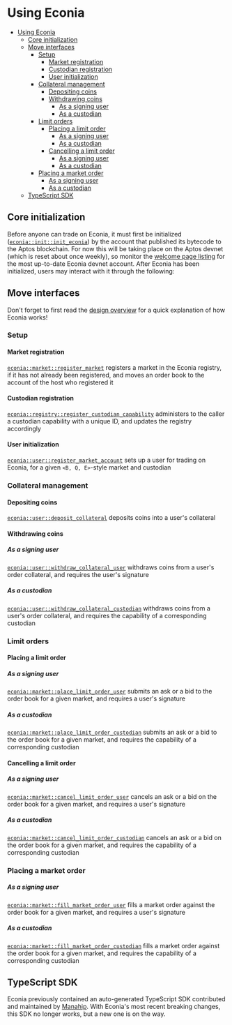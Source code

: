 # Using Econia

- [Using Econia](#using-econia)
  - [Core initialization](#core-initialization)
  - [Move interfaces](#move-interfaces)
    - [Setup](#setup)
      - [Market registration](#market-registration)
      - [Custodian registration](#custodian-registration)
      - [User initialization](#user-initialization)
    - [Collateral management](#collateral-management)
      - [Depositing coins](#depositing-coins)
      - [Withdrawing coins](#withdrawing-coins)
        - [As a signing user](#as-a-signing-user)
        - [As a custodian](#as-a-custodian)
    - [Limit orders](#limit-orders)
      - [Placing a limit order](#placing-a-limit-order)
        - [As a signing user](#as-a-signing-user-1)
        - [As a custodian](#as-a-custodian-1)
      - [Cancelling a limit order](#cancelling-a-limit-order)
        - [As a signing user](#as-a-signing-user-2)
        - [As a custodian](#as-a-custodian-2)
    - [Placing a market order](#placing-a-market-order)
        - [As a signing user](#as-a-signing-user-3)
        - [As a custodian](#as-a-custodian-3)
  - [TypeScript SDK](#typescript-sdk)

## Core initialization

Before anyone can trade on Econia, it must first be initialized ([`econia::init::init_econia`](../../src/move/econia/build/Econia/docs/init.md#0xc0deb00c_init_init_econia)) by the account that published its bytecode to the Aptos blockchain.
For now this will be taking place on the Aptos devnet (which is reset about once weekly), so monitor the [welcome page listing](welcome.md#devnet-account) for the most up-to-date Econia devnet account.
After Econia has been initialized, users may interact with it through the following:

## Move interfaces

Don't forget to first read the [design overview](https://econia.dev/design-overview) for a quick explanation of how Econia works!

### Setup

#### Market registration

[`econia::market::register_market`](../../src/move/econia/build/Econia/docs/market.md#0xc0deb00c_market_register_market) registers a market in the Econia registry, if it has not already been registered, and moves an order book to the account of the host who registered it

#### Custodian registration
[`econia::registry::register_custodian_capability`](../../src/move/econia/build/Econia/docs/registry.md#0xc0deb00c_registry_register_custodian_capability) administers to the caller a custodian capability with a unique ID, and updates the registry accordingly

#### User initialization

[`econia::user::register_market_account`](../../src/move/econia/build/Econia/docs/user.md#0xc0deb00c_user_register_market_account) sets up a user for trading on Econia, for a given `<B, Q, E>`-style market and custodian

### Collateral management

#### Depositing coins

[`econia::user::deposit_collateral`](../../src/move/econia/build/Econia/docs/user.md#0xc0deb00c_user_deposit_collateral) deposits coins into a user's collateral

#### Withdrawing coins

##### As a signing user

[`econia::user::withdraw_collateral_user`](../../src/move/econia/build/Econia/docs/user.md#0xc0deb00c_user_withdraw_collateral_user) withdraws coins from a user's order collateral, and requires the user's signature

##### As a custodian

[`econia::user::withdraw_collateral_custodian`](../../src/move/econia/build/Econia/docs/user.md#0xc0deb00c_user_withdraw_collateral_custodian) withdraws coins from a user's order collateral, and requires the capability of a corresponding custodian

### Limit orders

#### Placing a limit order

##### As a signing user

[`econia::market::place_limit_order_user`](../../src/move/econia/build/Econia/docs/market.md#0xc0deb00c_market_place_limit_order_user) submits an ask or a bid to the order book for a given market, and requires a user's signature

##### As a custodian

[`econia::market::place_limit_order_custodian`](../../src/move/econia/build/Econia/docs/market.md#0xc0deb00c_market_place_limit_order_custodian) submits an ask or a bid to the order book for a given market, and requires the capability of a corresponding custodian

#### Cancelling a limit order

##### As a signing user

[`econia::market::cancel_limit_order_user`](../../src/move/econia/build/Econia/docs/market.md#0xc0deb00c_market_cancel_limit_order_user) cancels an ask or a bid on the order book for a given market, and requires a user's signature

##### As a custodian

[`econia::market::cancel_limit_order_custodian`](../../src/move/econia/build/Econia/docs/market.md#0xc0deb00c_market_cancel_limit_order_custodian) cancels an ask or a bid on the order book for a given market, and requires the capability of a corresponding custodian

### Placing a market order

##### As a signing user

[`econia::market::fill_market_order_user`](../../src/move/econia/build/Econia/docs/market.md#0xc0deb00c_market_fill_market_order_user) fills a market order against the order book for a given market, and requires a user's signature

##### As a custodian

[`econia::market::fill_market_order_custodian`](../../src/move/econia/build/Econia/docs/market.md#0xc0deb00c_market_fill_market_order_custodian) fills a market order against the order book for a given market, and requires the capability of a corresponding custodian

## TypeScript SDK

Econia previously contained an auto-generated TypeScript SDK contributed and maintained by [Manahip](http:github.com/manahip).
With Econia's most recent breaking changes, this SDK no longer works, but a new one is on the way.